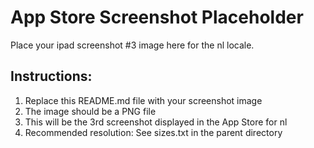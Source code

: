 # App Store Screenshot Placeholder

Place your ipad screenshot #3 image here for the nl locale.

## Instructions:
1. Replace this README.md file with your screenshot image
2. The image should be a PNG file
3. This will be the 3rd screenshot displayed in the App Store for nl
4. Recommended resolution: See sizes.txt in the parent directory
